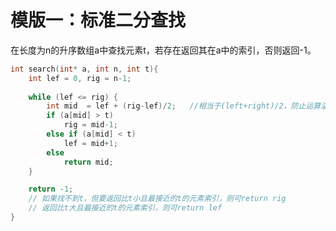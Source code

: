 # 模版一：标准二分查找
在长度为n的升序数组a中查找元素t，若存在返回其在a中的索引，否则返回-1。
```cpp
int search(int* a, int n, int t){   
    int lef = 0, rig = n-1;
    
    while (lef <= rig) {
        int mid  = lef + (rig-lef)/2;   //相当于(left+right)/2，防止运算溢出
        if (a[mid] > t) 
            rig = mid-1;
        else if (a[mid] < t)
            lef = mid+1;
        else 
            return mid;            
    }

    return -1;  
    // 如果找不到t，但要返回比t小且最接近的t的元素索引，则可return rig
    // 返回比t大且最接近的t的元素索引，则可return lef
}
```

<br/><br/>

